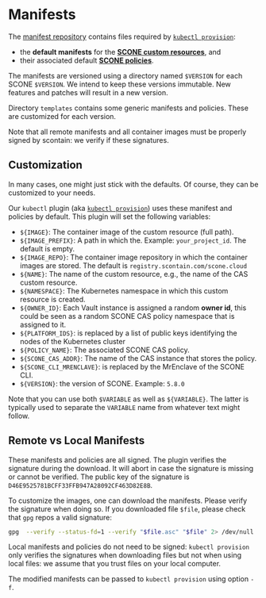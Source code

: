 # Manifests

The [manifest repository](https://github.com/scontain/manifests) contains files required by [`kubectl provision`](https://sconedocs.github.io/5_kubectl/):

- the **default manifests** for the [**SCONE custom resources**](https://sconedocs.github.io/3_resource_definitions/), and
- their associated default [**SCONE policies**](https://sconedocs.github.io/CAS_session_lang_0_3/).

The manifests are versioned using a directory named `$VERSION` for each SCONE `$VERSION`. We intend to keep these versions immutable. New features and patches will result in a new version.

Directory `templates` contains some generic manifests and policies. These are customized for each version.

Note that all remote manifests and all container images must be properly signed by scontain: we verify if these signatures. 

## Customization

In many cases, one might just stick with the defaults. Of course, they can be customized to your needs.

Our `kubectl` plugin (aka [`kubectl provision`](https://sconedocs.github.io/5_kubectl/)) uses these manifest and policies by default. This plugin will set the following variables:

- `${IMAGE}`: The container image of the custom resource (full path).
- `${IMAGE_PREFIX}`: A path in which the. Example: `your_project_id`. The default is empty.
- `${IMAGE_REPO}`: The container image repository in which the container images are stored. The default is `registry.scontain.com/scone.cloud`
- `${NAME}`: The name of the custom resource, e.g., the name of the CAS custom resource.
- `${NAMESPACE}`: The Kubernetes namespace in which this custom resource is created.
- `${OWNER_ID}`: Each Vault instance is assigned a random **owner id**, this could be seen as a random SCONE CAS policy namespace that is assigned to it.
- `${PLATFORM_IDS}`: is replaced by a list of public keys identifying the nodes of the Kubernetes cluster
- `${POLICY_NAME}`: The associated SCONE CAS policy.
- `${SCONE_CAS_ADDR}`: The name of the CAS instance that stores the policy.
- `${SCONE_CLI_MRENCLAVE}`: is replaced by the MrEnclave of the SCONE CLI.
- `${VERSION}`: the version of SCONE. Example: `5.8.0`

Note that you can use both `$VARIABLE` as well as `${VARIABLE}`. The latter is typically used to separate the `VARIABLE` name from whatever text might follow.

## Remote vs Local Manifests

These manifests and policies are all signed. The plugin verifies the signature during the download. It will abort in case the signature is missing or cannot be verified. The public key of the signature is
`D46E9525781BCFF33FFB947A28092CF463D82E8B`.

To customize the images, one can download the manifests. Please verify the signature when doing so. If you downloaded file `$file`, please check that `gpg` repos a valid signature:

```bash
gpg  --verify --status-fd=1 --verify "$file.asc" "$file" 2> /dev/null | grep 'VALIDSIG D46E9525781BCFF33FFB947A28092CF463D82E8B'
```

Local manifests and policies do not need to be signed:  `kubectl provision` only verifies the signatures when downloading files but not when using local files: we assume that you trust files on your local computer.

The modified manifests can be passed to  `kubectl provision` using option `-f`.
